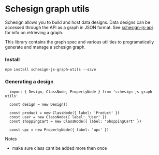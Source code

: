 # Schesign graph utils

Schesign allows you to build and host data designs. Data designs can be accessed through the API as a graph in JSON format. See [schesign-js-api](https://github.com/csenn/schesign-js-api) for info on retrieving a graph.

This library contains the graph spec and various utilities to programatically generate and manage a schesign graph.

### Install
```
npm install schesign-js-graph-utils --save
```

### Generating a design
```
  import { Design, ClassNode, PropertyNode } from 'schesign-js-graph-utils'

  const design = new Design()

  const product = new ClassNode({ label: 'Product' })
  const user = new ClassNode({ label: 'User' })
  const shoppingCart = new ClassNode({ label: 'ShoppingCart' })

  const upc = new PropertyNode({ label: 'upc' })

```

Notes
* make sure class cant be added more then once